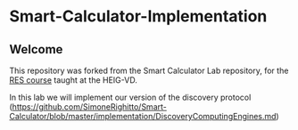 # Smart-Calculator-Implementation

## Welcome

This repository was forked from the Smart Calculator Lab repository, for the [RES course](https://github.com/wasadigi/Teaching-HEIGVD-RES) taught at the HEIG-VD.

In this lab we will implement our version of the discovery protocol (https://github.com/SimoneRighitto/Smart-Calculator/blob/master/implementation/DiscoveryComputingEngines.md) 